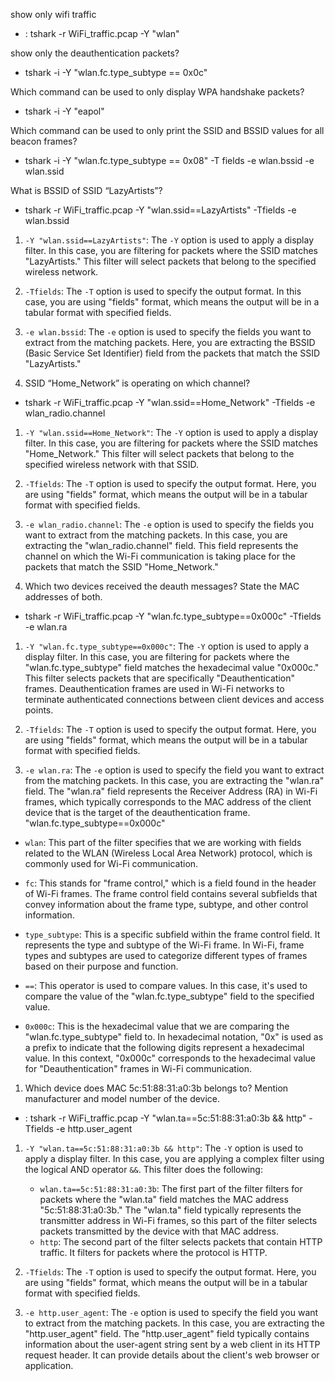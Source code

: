show only wifi traffic 
- : tshark -r WiFi_traffic.pcap -Y "wlan"


show only  the deauthentication packets?
- tshark -i <interface> -Y "wlan.fc.type_subtype == 0x0c"


Which command can be used to only display WPA handshake packets?
- tshark -i <interface> -Y "eapol"


Which command can be used to only print the SSID and BSSID values for all beacon frames?
- tshark -i <interface> -Y "wlan.fc.type_subtype == 0x08" -T fields -e wlan.bssid -e wlan.ssid



What is BSSID of SSID “LazyArtists”?
- tshark -r WiFi_traffic.pcap -Y "wlan.ssid==LazyArtists" -Tfields -e wlan.bssid

1. `-Y "wlan.ssid==LazyArtists"`: The `-Y` option is used to apply a display filter. In this case, you are filtering for packets where the SSID matches "LazyArtists." This filter will select packets that belong to the specified wireless network.
    
2. `-Tfields`: The `-T` option is used to specify the output format. In this case, you are using "fields" format, which means the output will be in a tabular format with specified fields.
    
3. `-e wlan.bssid`: The `-e` option is used to specify the fields you want to extract from the matching packets. Here, you are extracting the BSSID (Basic Service Set Identifier) field from the packets that match the SSID "LazyArtists."



1. SSID “Home_Network” is operating on which channel?
- tshark -r WiFi_traffic.pcap -Y "wlan.ssid==Home_Network" -Tfields -e wlan_radio.channel

1. `-Y "wlan.ssid==Home_Network"`: The `-Y` option is used to apply a display filter. In this case, you are filtering for packets where the SSID matches "Home_Network." This filter will select packets that belong to the specified wireless network with that SSID.
    
2. `-Tfields`: The `-T` option is used to specify the output format. Here, you are using "fields" format, which means the output will be in a tabular format with specified fields.
    
3. `-e wlan_radio.channel`: The `-e` option is used to specify the fields you want to extract from the matching packets. In this case, you are extracting the "wlan_radio.channel" field. This field represents the channel on which the Wi-Fi communication is taking place for the packets that match the SSID "Home_Network."



1. Which two devices received the deauth messages? State the MAC addresses of both.
- tshark -r WiFi_traffic.pcap -Y "wlan.fc.type_subtype==0x000c" -Tfields -e wlan.ra

1. `-Y "wlan.fc.type_subtype==0x000c"`: The `-Y` option is used to apply a display filter. In this case, you are filtering for packets where the "wlan.fc.type_subtype" field matches the hexadecimal value "0x000c." This filter selects packets that are specifically "Deauthentication" frames. Deauthentication frames are used in Wi-Fi networks to terminate authenticated connections between client devices and access points.
    
2. `-Tfields`: The `-T` option is used to specify the output format. Here, you are using "fields" format, which means the output will be in a tabular format with specified fields.
    
3. `-e wlan.ra`: The `-e` option is used to specify the field you want to extract from the matching packets. In this case, you are extracting the "wlan.ra" field. The "wlan.ra" field represents the Receiver Address (RA) in Wi-Fi frames, which typically corresponds to the MAC address of the client device that is the target of the deauthentication frame.
"wlan.fc.type_subtype==0x000c"
- `wlan`: This part of the filter specifies that we are working with fields related to the WLAN (Wireless Local Area Network) protocol, which is commonly used for Wi-Fi communication.
    
- `fc`: This stands for "frame control," which is a field found in the header of Wi-Fi frames. The frame control field contains several subfields that convey information about the frame type, subtype, and other control information.
    
- `type_subtype`: This is a specific subfield within the frame control field. It represents the type and subtype of the Wi-Fi frame. In Wi-Fi, frame types and subtypes are used to categorize different types of frames based on their purpose and function.
    
- `==`: This operator is used to compare values. In this case, it's used to compare the value of the "wlan.fc.type_subtype" field to the specified value.
    
- `0x000c`: This is the hexadecimal value that we are comparing the "wlan.fc.type_subtype" field to. In hexadecimal notation, "0x" is used as a prefix to indicate that the following digits represent a hexadecimal value. In this context, "0x000c" corresponds to the hexadecimal value for "Deauthentication" frames in Wi-Fi communication.

1. Which device does MAC 5c:51:88:31:a0:3b belongs to? Mention manufacturer and model number of the device.
- : tshark -r WiFi_traffic.pcap -Y "wlan.ta==5c:51:88:31:a0:3b && http" -Tfields -e http.user_agent

1. `-Y "wlan.ta==5c:51:88:31:a0:3b && http"`: The `-Y` option is used to apply a display filter. In this case, you are applying a complex filter using the logical AND operator `&&`. This filter does the following:
    
    - `wlan.ta==5c:51:88:31:a0:3b`: The first part of the filter filters for packets where the "wlan.ta" field matches the MAC address "5c:51:88:31:a0:3b." The "wlan.ta" field typically represents the transmitter address in Wi-Fi frames, so this part of the filter selects packets transmitted by the device with that MAC address.
    - `http`: The second part of the filter selects packets that contain HTTP traffic. It filters for packets where the protocol is HTTP.
2. `-Tfields`: The `-T` option is used to specify the output format. Here, you are using "fields" format, which means the output will be in a tabular format with specified fields.
    
3. `-e http.user_agent`: The `-e` option is used to specify the field you want to extract from the matching packets. In this case, you are extracting the "http.user_agent" field. The "http.user_agent" field typically contains information about the user-agent string sent by a web client in its HTTP request header. It can provide details about the client's web browser or application.


